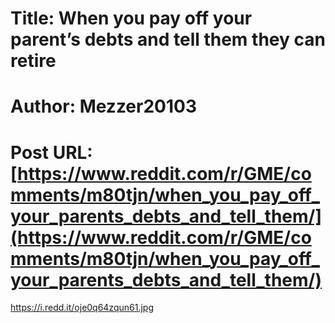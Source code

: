 # Title: When you pay off your parent’s debts and tell them they can retire
# Author: Mezzer20103
# Post URL: [https://www.reddit.com/r/GME/comments/m80tjn/when_you_pay_off_your_parents_debts_and_tell_them/](https://www.reddit.com/r/GME/comments/m80tjn/when_you_pay_off_your_parents_debts_and_tell_them/)


https://i.redd.it/oje0q64zqun61.jpg